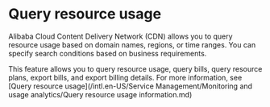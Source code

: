 # Query resource usage

Alibaba Cloud Content Delivery Network \(CDN\) allows you to query resource usage based on domain names, regions, or time ranges. You can specify search conditions based on business requirements.

This feature allows you to query resource usage, query bills, query resource plans, export bills, and export billing details. For more information, see [Query resource usage](/intl.en-US/Service Management/Monitoring and usage analytics/Query resource usage information.md)

